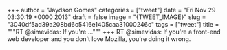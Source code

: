 
+++
author = "Jaydson Gomes"
categories = ["tweet"]
date = "Fri Nov 29 03:30:19 +0000 2013"
draft = false
image = "{TWEET_IMAGE}"
slug = "3040df5ad39a208bd6c5416e1405caa31000246c"
tags = ["tweet"]
title = """RT @simevidas: If you're ..."""
+++
RT @simevidas: If you're a front-end web developer and you don't love Mozilla, you're doing it wrong.
